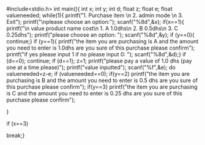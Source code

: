#include<stdio.h>
int main(){
int x;
int y;
int d;
float z;
float e;
float valueneeded;
while(1){
printf("1. Purchase item  \n 2. admin mode \n 3. Exit");
printf("\nplease choose an option:");
scanf("%8d",&x);
if(x==1){
printf("\n value  product name  cost\n 1.  A  1.0dhs\n 2.  B  0.5dhs\n 3.  C  0.25dhs");
printf("please choose an option: ");
scanf("%8d",&y);
if (y==0){
continue;}
if (y==1){
printf("the item you are purchasing is A and the amount you need to enter is 1.0dhs are you sure of this purchase please confirm");
printf("if yes please input 1 if no please input 0: ");
scanf("%8d",&d);}
if (d==0);
continue;
if (d==1);
z=1;
printf("please pay a value of 1.0 dhs (pay one at a time please)");
printf("value inputted");
scanf("%f",&e);
do
valueneeded=z-e;
if (valueneeded==0);
if(y==2)
printf("the item you are purchasing is B and the amount you need to enter is 0.5 dhs are you sure of this purchase please confirm");
if(y==3)
printf("the item you are purchasing is C and the amount you need to enter is 0.25 dhs are you sure of this purchase please confirm");

   
}
    


if (x==3)

break;}

